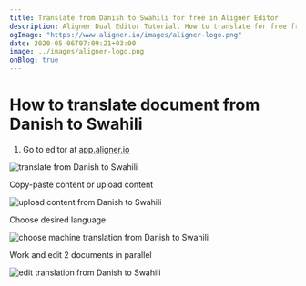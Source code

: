 ```yaml
---
title: Translate from Danish to Swahili for free in Aligner Editor
description: Aligner Dual Editor Tutorial. How to translate for free from Danish to Swahili. Aligner is multilingual document management platform. 
ogImage: "https://www.aligner.io/images/aligner-logo.png"
date: 2020-05-06T07:09:21+03:00
image: ../images/aligner-logo.png
onBlog: true
---
```


# How to translate document from Danish to Swahili

1. Go to editor at [app.aligner.io](https://app.aligner.io "Aligner App web page")

![translate from Danish to Swahili](../aligner-blank-editor.png "translate from Danish to Swahili")

Copy-paste content or upload content

![upload content from Danish to Swahili](../aligner-uploaded-document.png "upload content from Danish to Swahili")

Choose desired language

![choose machine translation from Danish to Swahili](../aligner-language-dropdown.png "choose machine translation from Danish to Swahili")

Work and edit 2 documents in parallel

![edit translation from Danish to Swahili](../aligner-double-sitded-editor.png "edit translation from Danish to Swahili")


